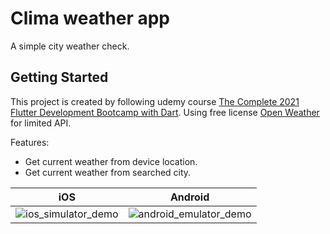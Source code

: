# Clima weather app

A simple city weather check.

## Getting Started

This project is created by following udemy course [The Complete 2021 Flutter Development Bootcamp with Dart](https://www.udemy.com/course/flutter-bootcamp-with-dart/). Using free license [Open Weather](https://openweathermap.org/) for limited API.

Features:
- Get current weather from device location.
- Get current weather from searched city.

iOS | Android
:--: | :--:
![ios_simulator_demo](https://user-images.githubusercontent.com/48426396/202658933-5b9c4477-281c-4827-af3c-571c5861beb4.gif) | ![android_emulator_demo](https://user-images.githubusercontent.com/48426396/202658868-50740d86-6274-40e4-8f02-59499a89957b.gif)
